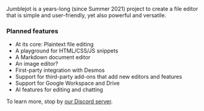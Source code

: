 Jumblejot is a years-long (since Summer 2021) project to create a file editor that is simple and user-friendly, yet also powerful and versatile.

### Planned features
* At its core: Plaintext file editing
* A playground for HTML/CSS/JS snippets
* A Markdown document editor
* An image editor?
* First-party integration with Desmos
* Support for third-party add-ons that add new editors and features
* Support for Google Workspace and Drive
* AI features for editing and chatting

To learn more, stop by [our Discord server](https://discord.gg/ZYwF9q8ChB).

